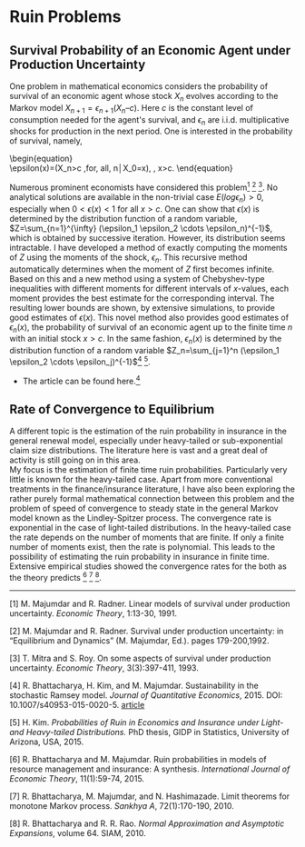 
# Ruin Problems

## Survival Probability of an Economic Agent under Production Uncertainty  

One problem in mathematical economics considers the probability of survival of an economic agent whose stock $X_n$ evolves according 
to the Markov model $X_{n+1}=\epsilon_{n+1} (X_n  – c)$. Here $c$ is the constant level of consumption needed for the agent's 
survival, and $\epsilon_n$ are i.i.d. multiplicative shocks for production in the next period. One is interested in the probability of 
survival, namely, 

\begin{equation}   
\epsilon(x)=(X_n>c \,for\, all\, n│X_0=x), \, x>c. 
\end{equation}
                                                                                                                                                                              
Numerous prominent economists have considered this problem[<sup>1</sup>](#M1991) [<sup>2</sup>](#M1992) [<sup>3</sup>](#M1993). No analytical solutions are available in the non-trivial case 
$E (log \epsilon_n) > 0$, especially when $0 < \epsilon(x) < 1$ for all $x>c$. One can show that $\epsilon(x)$ is determined by the 
distribution function of a random variable, $Z=\sum_{n=1}^{\infty} (\epsilon_1 \epsilon_2 \cdots \epsilon_n)^{-1}$, which is obtained 
by successive iteration. However, its distribution seems intractable. I have developed a method of exactly computing the moments of 
$Z$ using the moments of the shock, $\epsilon_n$. This recursive method automatically determines when the moment of $Z$ first becomes 
infinite. Based on this and a new method using a system of Chebyshev-type inequalities with different moments for different intervals 
of $x$-values, each moment provides the best estimate for the corresponding interval. The resulting lower bounds are shown, by 
extensive simulations, to provide good estimates of $\epsilon(x)$. This novel method also provides good estimates of $\epsilon_n (x)$,
the probability of survival of an economic agent up to the finite time $n$ with an initial stock $x>c$. In the same fashion, 
$\epsilon_n (x)$ is determined by the distribution function of a random variable $Z_n=\sum_{j=1}^n (\epsilon_1 \epsilon_2 \cdots \epsilon_j)^{-1}$[<sup>4</sup>](#R2015) [<sup>5</sup>](#K2015).  

* The article can be found here.[<sup>4</sup>](#R2015)  
        
## Rate of Convergence to Equilibrium 

A different topic is the estimation of the ruin probability in insurance in the general renewal model, especially under heavy-tailed 
or sub-exponential claim size distributions. The literature here is vast and a great deal of activity is still going on in this area.  
My focus is the estimation of finite time ruin probabilities. Particularly very little is known for the heavy-tailed case. Apart 
from more conventional treatments in the finance/insurance literature, I have also been exploring the rather purely formal 
mathematical connection between this problem and the problem of speed of convergence to steady state in the general Markov model known 
as the Lindley-Spitzer process. The convergence rate is exponential in the case of light-tailed distributions. In the heavy-tailed 
case the rate depends on the number of moments that are finite. If only a finite number of moments exist, then the rate is 
polynomial. This leads to the possibility of estimating the ruin probability in insurance in finite time. Extensive empirical 
studies showed the convergence rates for the both as the theory predicts [<sup>6</sup>](#R2015-1) [<sup>7</sup>](#R2010) [<sup>8</sup>](#R2010-1).  



---



<span id="M1991">[1] M. Majumdar and R. Radner. Linear models of survival under production uncertainty. <i>Economic Theory</i>, 1:13-30, 1991.</span>

<span id="M1992">[2] M. Majumdar and R. Radner. Survival under production uncertainty: in “Equilibrium and Dynamics” (M. Majumdar, Ed.). pages 179-200,1992.</span>

<span id="M1993">[3] T. Mitra and S. Roy. On some aspects of survival under production uncertainty. <i>Economic Theory</i>, 3(3):397-411, 1993.</span>

<span id="R2015">[4] R. Bhattacharya, H. Kim, and M. Majumdar. Sustainability in the stochastic Ramsey model. <i>Journal of Quantitative Economics</i>, 2015. DOI: 10.1007/s40953-015-0020-5.</span> <a href="https://www.researchgate.net/publication/284579591_Sustainability_in_the_Stochastic_Ramsey_Model">article</a> 
    
<span id="K2015">[5] H. Kim. <i>Probabilities of Ruin in Economics and Insurance under Light- and Heavy-tailed Distributions.</i> PhD thesis, GIDP in Statistics, University of Arizona, USA, 2015.</span>

<span id="R2015-1">[6] R. Bhattacharya and M. Majumdar. Ruin probabilities in models of resource management and insurance: A synthesis. <i>International Journal of Economic Theory</i>, 11(1):59-74, 2015.</span>

<span id="R2010">[7] R. Bhattacharya, M. Majumdar, and N. Hashimazade. Limit theorems for monotone Markov process. <i>Sankhya A</i>, 72(1):170-190, 2010.</span>

<span id="R2010-1">[8] R. Bhattacharya and R. R. Rao. <i>Normal Approximation and Asymptotic Expansions</i>, volume 64. SIAM, 2010.</span>








